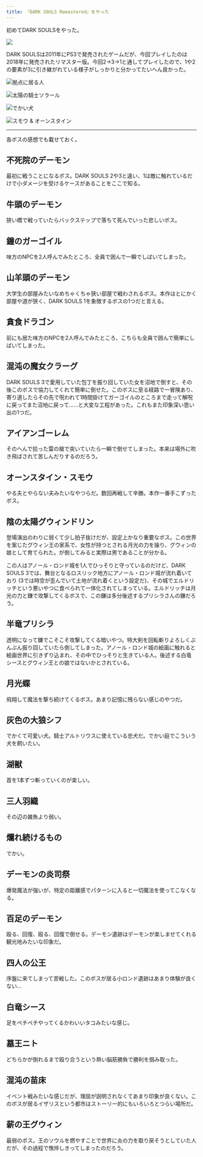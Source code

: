 ```yaml
---
title: 『DARK SOULS Remastered』をやった
---
```


初めてDARK SOULSをやった。

![](https://i.imgur.com/UxYJF3Fh.jpg)

DARK SOULSは2011年にPS3で発売されたゲームだが、今回プレイしたのは2018年に発売されたリマスター版。今回2→3→1と通してプレイしたので、1や2の要素が3に引き継がれている様子がしっかりと分かってたいへん良かった。

![](https://i.imgur.com/y6m6JQxh.jpg "拠点に居る人")

![](https://i.imgur.com/zhHoHzFh.jpg "太陽の騎士ソラール")

![](https://i.imgur.com/br2QVSqh.jpg "でかい犬")

![](https://i.imgur.com/SYXBrx1h.jpg "スモウ & オーンスタイン")

---

各ボスの感想でも載せておく。

## 不死院のデーモン

最初に戦うことになるボス。DARK SOULS 2や3と違い、1は敵に触れているだけで小ダメージを受けるケースがあることをここで知る。

## 牛頭のデーモン

狭い橋で戦っていたらバックステップで落ちて死んでいった悲しいボス。

## 鐘のガーゴイル

味方のNPCを2人呼んでみたところ、全員で囲んで一瞬でしばいてしまった。

## 山羊頭のデーモン

大学生の部屋みたいなめちゃくちゃ狭い部屋で戦わされるボス。本作はとにかく部屋や道が狭く、DARK SOULS 1を象徴するボスの1つだと言える。

## 貪食ドラゴン

前にも居た味方のNPCを2人呼んでみたところ、こちらも全員で囲んで簡単にしばいてしまった。

## 混沌の魔女クラーグ

DARK SOULS 3で愛用していた包丁を振り回していた女を沼地で倒すと、その後このボスで協力してくれて簡単に倒せた。このボスに至る経路で一冒険あり、寄り道したらその先で呪われて1時間掛けてガーゴイルのところまで走って解呪に戻ってまた沼地に戻って……と大変な工程があった。これもまた印象深い思い出の1つだ。

## アイアンゴーレム

そのへんで拾った雷の槍で突いていたら一瞬で倒せてしまった。本来は場外に吹き飛ばされて苦しんだりするのだろう。

## オーンスタイン・スモウ

やる夫とやらない夫みたいなやつらだ。数回再戦して辛勝。本作一番手こずったボス。

## 陰の太陽グウィンドリン

登場演出のわりに弱くて少し拍子抜けだが、設定上かなり重要なボス。この世界を案じたグウィン王の家系で、女性が持つとされる月光の力を操り、グウィンの娘として育てられた。が倒してみると実際は男であることが分かる。

この人はアノール・ロンド城を1人でひっそりと守っているのだけど、DARK SOULS 3では、舞台となるロスリック地方にアノール・ロンド城が流れ着いており (3では時空が歪んでいて土地が流れ着くという設定だ)、その城でエルドリッチという悪いやつに食べられて一体化されてしまっている。エルドリッチは月光の力と鎌で攻撃してくるボスで、この鎌は多分後述するプリシラさんの鎌だろう。

## 半竜プリシラ

透明になって鎌でこそこそ攻撃してくる暗いやつ。特大剣を回転斬りよろしくぶんぶん振り回していたら倒してしまった。アノール・ロンド城の絵画に触れると絵画世界に引きずり込まれ、その中でひっそりと生きている人。後述する白竜シースとグウィン王との娘ではないかとされている。

## 月光蝶

飛翔して魔法を撃ち続けてくるボス。あまり記憶に残らない感じのやつだ。

## 灰色の大狼シフ

でかくて可愛い犬。騎士アルトリウスに使えている忠犬だ。でかい庭でこういう犬を飼いたい。

## 湖獣

首を1本ずつ斬っていくのが楽しい。

## 三人羽織

その辺の雑魚より弱い。

## 爛れ続けるもの

でかい。

## デーモンの炎司祭

爆発魔法が強いが、特定の距離感でパターンに入ると一切魔法を使ってこなくなる。

## 百足のデーモン

殴る、回復、殴る、回復で倒せる。デーモン遺跡はデーモンが楽しませてくれる観光地みたいな印象だ。

## 四人の公王

序盤に来てしまって苦戦した。このポスが居る小ロンド遺跡はあまり体験が良くない…

## 白竜シース

足をペチペチやってくるかわいいタコみたいな感じ。

## 墓王ニト

どちらかが倒れるまで殴り合うという熱い脳筋勝負で勝利を掴み取った。

## 混沌の苗床

イベント戦みたいな感じだが、理屈が説明されなくてあまり印象が良くない。このボスが居るイザリスという都市はストーリー的にもいろいろとつらい場所だ。

## 薪の王グウィン

最弱のボス。王のソウルを燃やすことで世界に炎の力を取り戻そうとしていた人だが、その過程で憔悴しきってしまったのだろう。
